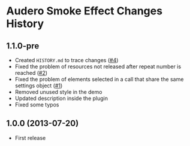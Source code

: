 # Audero Smoke Effect Changes History #

## 1.1.0-pre ##

* Created `HISTORY.md` to trace changes ([#4](https://github.com/AurelioDeRosa/Audero-Smoke-Effect/issues/4))
* Fixed the problem of resources not released after repeat number is reached ([#2](https://github.com/AurelioDeRosa/Audero-Smoke-Effect/issues/2))
* Fixed the problem of elements selected in a call that share the same settings object ([#1](https://github.com/AurelioDeRosa/Audero-Smoke-Effect/issues/1))
* Removed unused style in the demo
* Updated description inside the plugin
* Fixed some typos

## 1.0.0 (2013-07-20) ##

* First release
